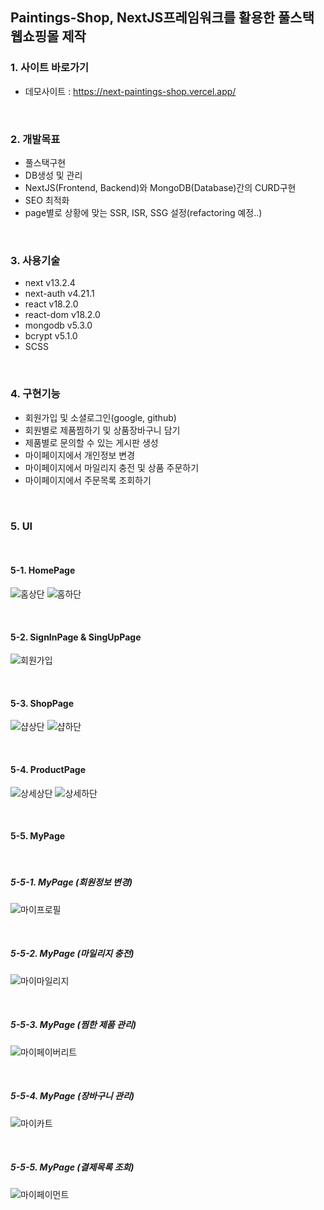 ## Paintings-Shop, NextJS프레임워크를 활용한 풀스택 웹쇼핑몰 제작

### 1. 사이트 바로가기

- 데모사이트 : <a href="https://next-paintings-shop.vercel.app/" target="_blank">https://next-paintings-shop.vercel.app/</a>

<br/>

### 2. 개발목표

- 풀스택구현
- DB생성 및 관리
- NextJS(Frontend, Backend)와 MongoDB(Database)간의 CURD구현
- SEO 최적화
- page별로 상황에 맞는 SSR, ISR, SSG 설정(refactoring 예정..)

<br/>

### 3. 사용기술

- next v13.2.4
- next-auth v4.21.1
- react v18.2.0
- react-dom v18.2.0
- mongodb v5.3.0
- bcrypt v5.1.0
- SCSS

<br/>

### 4. 구현기능

- 회원가입 및 소셜로그인(google, github)
- 회원별로 제품찜하기 및 상품장바구니 담기
- 제품별로 문의할 수 있는 게시판 생성
- 마이페이지에서 개인정보 변경
- 마이페이지에서 마일리지 충전 및 상품 주문하기
- 마이페이지에서 주문목록 조회하기

<br/>

### 5. UI

<br/>

#### 5-1. HomePage
![홈상단](https://github.com/yeonghoonPark/react-paintingshop/assets/95198410/2b01940c-16df-49bf-b8be-284b9c65e32d)
![홈하단](https://github.com/yeonghoonPark/react-paintingshop/assets/95198410/b836e25b-1c32-46cd-b09e-7e8b09eefb40)

<br/>

#### 5-2. SignInPage & SingUpPage
![회원가입](https://github.com/yeonghoonPark/react-paintingshop/assets/95198410/93677a85-1d7d-4994-b9f2-857f139f0ad1)

<br/>

#### 5-3. ShopPage
![샵상단](https://github.com/yeonghoonPark/react-paintingshop/assets/95198410/e21b2d9a-6de4-41f1-8ed9-749763012a9d)
![샵하단](https://github.com/yeonghoonPark/react-paintingshop/assets/95198410/df480a19-77f9-4112-9bd9-9dae3ca43b2f)

<br/>

#### 5-4. ProductPage
![상세상단](https://github.com/yeonghoonPark/react-paintingshop/assets/95198410/e1fe099e-5158-484a-9a0c-9ec300b57e3e)
![상세하단](https://github.com/yeonghoonPark/react-paintingshop/assets/95198410/83c39abb-36db-4a25-88bb-38e0cce75d5c)

<br/>

#### 5-5. MyPage 

<br/>

##### 5-5-1. MyPage (회원정보 변경)
![마이프로필](https://github.com/yeonghoonPark/react-paintingshop/assets/95198410/cb16a3b8-00dd-4b75-bcc9-ee2bf25a97f3)

<br/>

##### 5-5-2. MyPage (마일리지 충전)
![마이마일리지](https://github.com/yeonghoonPark/react-paintingshop/assets/95198410/3b4a4360-e565-4de4-84ef-8b47fbeba00a)

<br/>

##### 5-5-3. MyPage (찜한 제품 관리)
![마이페이버리트](https://github.com/yeonghoonPark/react-paintingshop/assets/95198410/38c38fe6-ba14-4946-a308-77e4589b61f7)

<br/>

##### 5-5-4. MyPage (장바구니 관리)
![마이카트](https://github.com/yeonghoonPark/react-paintingshop/assets/95198410/018f08a0-25ed-4fb1-b4e8-9fb6361c5d07)

<br/>

##### 5-5-5. MyPage (결제목록 조회)
![마이페이먼트](https://github.com/yeonghoonPark/react-paintingshop/assets/95198410/c2412778-e086-4672-ad1c-9af5aadf4f1d)


